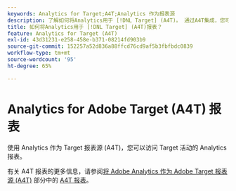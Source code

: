 ```yaml
---
keywords: Analytics for Target;A4T;Analytics 作为报表源
description: 了解如何将Analytics用于 [!DNL Target] (A4T)。 通过A4T集成，您可以访问功能强大的Adobe Analytics报表以供Adobe使用 [!DNL Target] 活动。
title: 如何将Analytics用于 [!DNL Target] (A4T)报表？
feature: Analytics for Target (A4T)
exl-id: 43d31231-e258-458e-b371-08214fd903b9
source-git-commit: 152257a52d836a88ffcd76cd9af5b3fbfbdc0839
workflow-type: tm+mt
source-wordcount: '95'
ht-degree: 65%

---
```


# Analytics for Adobe Target (A4T) 报表

使用 Analytics 作为 Target 报表源 (A4T)，您可以访问 Target 活动的 Analytics 报表。

有关 A4T 报表的更多信息，请参阅[将 Adobe Analytics 作为 Adobe Target 报表源 (A4T)](/help/main/c-integrating-target-with-mac/a4t/a4t.md#concept_7540C8C04259434AB6EE33B09F47A1DE) 部分中的 [A4T 报表](/help/main/c-integrating-target-with-mac/a4t/reporting.md#concept_716AF8D545AD404EAAEE99A6DB7B9483)。
